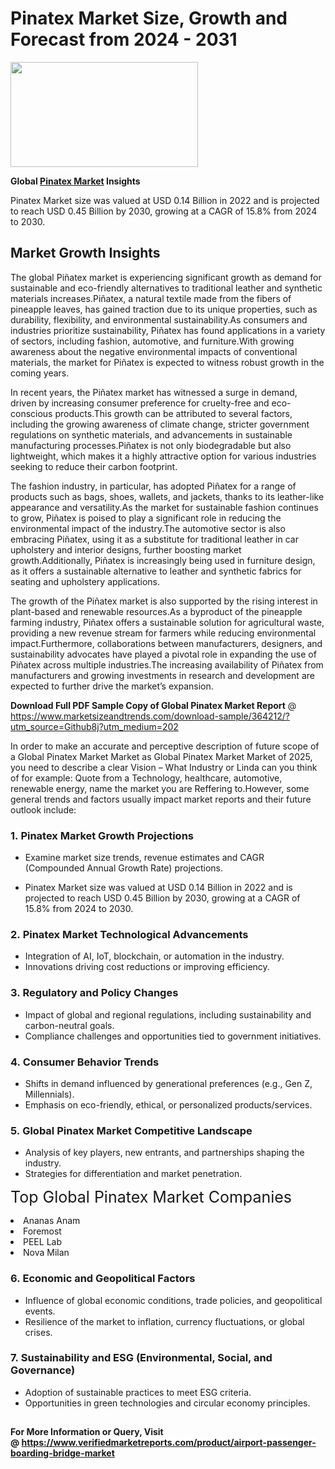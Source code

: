 <H1>Pinatex Market Size, Growth and Forecast from 2024 - 2031</H1><img class="aligncenter size-medium wp-image-584254" src="https://thirdeyenews.in/wp-content/uploads/2024/09/Global-Market-Research-300x168.jpeg" alt="" width="300" height="168" /><p><strong>Global&nbsp;<a href="https://www.marketsizeandtrends.com/download-sample/364212/?utm_source=Github8j?utm_medium=202">Pinatex Market</a> Insights</strong></p><p>Pinatex Market size was valued at USD 0.14 Billion in 2022 and is projected to reach USD 0.45 Billion by 2030, growing at a CAGR of 15.8% from 2024 to 2030.</p><p><h2>Market Growth Insights</h2> <p>The global Piñatex market is experiencing significant growth as demand for sustainable and eco-friendly alternatives to traditional leather and synthetic materials increases.Piñatex, a natural textile made from the fibers of pineapple leaves, has gained traction due to its unique properties, such as durability, flexibility, and environmental sustainability.As consumers and industries prioritize sustainability, Piñatex has found applications in a variety of sectors, including fashion, automotive, and furniture.With growing awareness about the negative environmental impacts of conventional materials, the market for Piñatex is expected to witness robust growth in the coming years.</p> <p>In recent years, the Piñatex market has witnessed a surge in demand, driven by increasing consumer preference for cruelty-free and eco-conscious products.This growth can be attributed to several factors, including the growing awareness of climate change, stricter government regulations on synthetic materials, and advancements in sustainable manufacturing processes.Piñatex is not only biodegradable but also lightweight, which makes it a highly attractive option for various industries seeking to reduce their carbon footprint.</p> <p>The fashion industry, in particular, has adopted Piñatex for a range of products such as bags, shoes, wallets, and jackets, thanks to its leather-like appearance and versatility.As the market for sustainable fashion continues to grow, Piñatex is poised to play a significant role in reducing the environmental impact of the industry.The automotive sector is also embracing Piñatex, using it as a substitute for traditional leather in car upholstery and interior designs, further boosting market growth.Additionally, Piñatex is increasingly being used in furniture design, as it offers a sustainable alternative to leather and synthetic fabrics for seating and upholstery applications.</p> <p>The growth of the Piñatex market is also supported by the rising interest in plant-based and renewable resources.As a byproduct of the pineapple farming industry, Piñatex offers a sustainable solution for agricultural waste, providing a new revenue stream for farmers while reducing environmental impact.Furthermore, collaborations between manufacturers, designers, and sustainability advocates have played a pivotal role in expanding the use of Piñatex across multiple industries.The increasing availability of Piñatex from manufacturers and growing investments in research and development are expected to further drive the market’s expansion.</p> <p><span class=""><strong>Download Full PDF Sample Copy of Global Pinatex Market Report</strong> @ <a href="https://www.marketsizeandtrends.com/download-sample/364212/?utm_source=Github8j?utm_medium=202" target="_blank">https://www.marketsizeandtrends.com/download-sample/364212/?utm_source=Github8j?utm_medium=202</a></span></p><p>In order to make an accurate and perceptive description of future scope of a Global&nbsp;Pinatex Market Market as Global&nbsp;Pinatex Market Market of 2025, you need to describe a clear Vision &ndash; What Industry or Linda can you think of for example: Quote from a Technology, healthcare, automotive, renewable energy, name the market you are Reffering to.However, some general trends and factors usually impact market reports and their future outlook include:</p><h3>1.&nbsp;<strong>Pinatex Market Growth Projections</strong></h3><ul><li>Examine market size trends, revenue estimates and CAGR (Compounded Annual Growth Rate) projections.</li><li><p>Pinatex Market size was valued at USD 0.14 Billion in 2022 and is projected to reach USD 0.45 Billion by 2030, growing at a CAGR of 15.8% from 2024 to 2030.</p></li></ul><h3>2.&nbsp;<strong>Pinatex Market Technological Advancements</strong></h3><ul><li>Integration of AI, IoT, blockchain, or automation in the industry.</li><li>Innovations driving cost reductions or improving efficiency.</li></ul><h3>3.&nbsp;<strong>Regulatory and Policy Changes</strong></h3><ul><li>Impact of global and regional regulations, including sustainability and carbon-neutral goals.</li><li>Compliance challenges and opportunities tied to government initiatives.</li></ul><h3>4.&nbsp;<strong>Consumer Behavior Trends</strong></h3><ul><li>Shifts in demand influenced by generational preferences (e.g., Gen Z, Millennials).</li><li>Emphasis on eco-friendly, ethical, or personalized products/services.</li></ul><h3>5.&nbsp;<strong>Global Pinatex Market Competitive Landscape</strong></h3><ul><li>Analysis of key players, new entrants, and partnerships shaping the industry.</li><li>Strategies for differentiation and market penetration.</li></ul><p data-pm-slice="1 1 []"><span style="color: inherit; font-family: inherit; font-size: 25px;">Top Global Pinatex Market Companies</span></p><div class="" data-test-id=""><p><li>Ananas Anam</li><li> Foremost</li><li> PEEL Lab</li><li> Nova Milan</li></p></div><h3>6.&nbsp;<strong>Economic and Geopolitical Factors</strong></h3><ul><li>Influence of global economic conditions, trade policies, and geopolitical events.</li><li>Resilience of the market to inflation, currency fluctuations, or global crises.</li></ul><h3>7.&nbsp;<strong>Sustainability and ESG (Environmental, Social, and Governance)</strong></h3><ul><li>Adoption of sustainable practices to meet ESG criteria.</li><li>Opportunities in green technologies and circular economy principles.</li></ul><h2><strong style="font-size: 14px;">For More Information or Query, Visit @&nbsp;</strong><a style="background-color: #ffffff; font-size: 14px;" href="https://www.marketsizeandtrends.com/report/pinatex-market/" target="_blank">https://www.verifiedmarketreports.com/product/airport-passenger-boarding-bridge-market</a></h2>